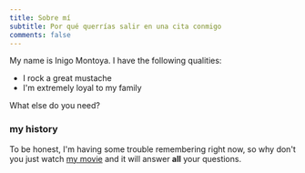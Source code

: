 ```yaml
---
title: Sobre mí
subtitle: Por qué querrías salir en una cita conmigo
comments: false
---
```


My name is Inigo Montoya. I have the following qualities:

- I rock a great mustache
- I'm extremely loyal to my family

What else do you need?

### my history

To be honest, I'm having some trouble remembering right now, so why don't you just watch [my movie](https://en.wikipedia.org/wiki/The_Princess_Bride_%28film%29) and it will answer **all** your questions.